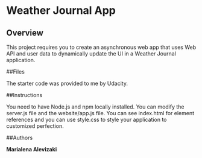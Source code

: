 # Weather Journal App

## Overview

This project requires you to create an asynchronous web app that uses Web API and user data to
dynamically update the UI in a Weather Journal application. 

##Files

The starter code was provided to me by Udacity.

##Instructions

You need to have Node.js and npm locally installed. You can modify the server.js file and the
website/app.js file. You can see index.html for element references and you can use style.css to
style your application to customized perfection.

##Authors

**Marialena Alevizaki**





